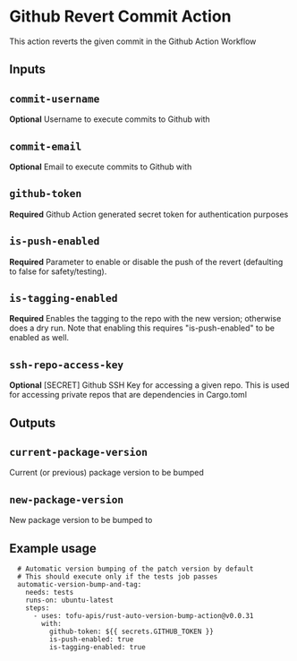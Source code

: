 # Github Revert Commit Action

This action reverts the given commit in the Github Action Workflow

## Inputs

## `commit-username`

**Optional** Username to execute commits to Github with

## `commit-email`

**Optional** Email to execute commits to Github with

## `github-token`

**Required** Github Action generated secret token for authentication purposes

## `is-push-enabled`

**Required** Parameter to enable or disable the push of the revert (defaulting to false for safety/testing).

## `is-tagging-enabled`

**Required** Enables the tagging to the repo with the new version; otherwise does a dry run. Note that enabling this requires "is-push-enabled" to be enabled as well.

## `ssh-repo-access-key`

**Optional** \[SECRET\] Github SSH Key for accessing a given repo. This is used for accessing private repos that are dependencies in Cargo.toml

## Outputs

## `current-package-version`

Current (or previous) package version to be bumped

## `new-package-version`

New package version to be bumped to

## Example usage
```
  # Automatic version bumping of the patch version by default
  # This should execute only if the tests job passes
  automatic-version-bump-and-tag:
    needs: tests
    runs-on: ubuntu-latest
    steps:
      - uses: tofu-apis/rust-auto-version-bump-action@v0.0.31
        with:
          github-token: ${{ secrets.GITHUB_TOKEN }}
          is-push-enabled: true
          is-tagging-enabled: true
```
